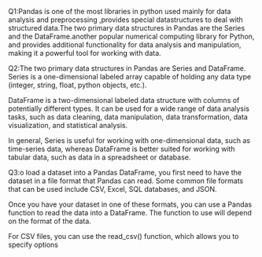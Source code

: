 Q1:Pandas is one of the most libraries in python used mainly for  data analysis and preprocessing ,provides special datastructures to deal with structured data.The two primary data structures in Pandas are the Series and the DataFrame.another popular numerical computing library for Python, and provides additional functionality for data analysis and manipulation, making it a powerful tool for working with data.

Q2:The two primary data structures in Pandas are Series and DataFrame.
Series is a one-dimensional labeled array capable of holding any data type (integer, string, float, python objects, etc.).

DataFrame is a two-dimensional labeled data structure with columns of potentially different types. It can be used for a wide range of data analysis tasks, such as data cleaning, data manipulation, data transformation, data visualization, and statistical analysis.

In general, Series is useful for working with one-dimensional data, such as time-series data, whereas DataFrame is better suited for working with tabular data, such as data in a spreadsheet or database. 

Q3:o load a dataset into a Pandas DataFrame, you first need to have the dataset in a file format that Pandas can read. Some common file formats that can be used include CSV, Excel, SQL databases, and JSON.

Once you have your dataset in one of these formats, you can use a Pandas function to read the data into a DataFrame. The function to use will depend on the format of the data.

For CSV files, you can use the read_csv() function, which allows you to specify options 